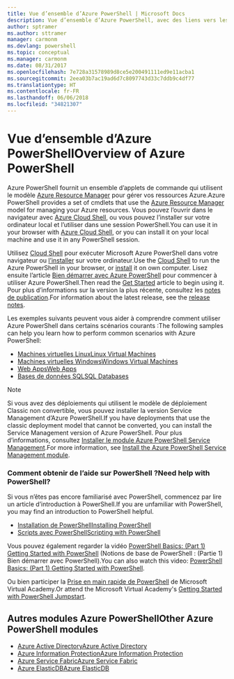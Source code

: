 ```yaml
---
title: Vue d’ensemble d’Azure PowerShell | Microsoft Docs
description: Vue d’ensemble d’Azure PowerShell, avec des liens vers les procédures d’installation et de configuration.
author: sptramer
ms.author: sttramer
manager: carmonm
ms.devlang: powershell
ms.topic: conceptual
ms.manager: carmonm
ms.date: 08/31/2017
ms.openlocfilehash: 7e728a31578989d8ce5e200491111ed9e11acba1
ms.sourcegitcommit: 2eea03b7ac19ad6d7c8097743d33c7ddb9c4df77
ms.translationtype: HT
ms.contentlocale: fr-FR
ms.lasthandoff: 06/06/2018
ms.locfileid: "34821307"
---
```

# <a name="overview-of-azure-powershell"></a><span data-ttu-id="3f0ac-103">Vue d’ensemble d’Azure PowerShell</span><span class="sxs-lookup"><span data-stu-id="3f0ac-103">Overview of Azure PowerShell</span></span>

<span data-ttu-id="3f0ac-104">Azure PowerShell fournit un ensemble d’applets de commande qui utilisent le modèle [Azure Resource Manager](/azure/azure-resource-manager/resource-group-overview) pour gérer vos ressources Azure.</span><span class="sxs-lookup"><span data-stu-id="3f0ac-104">Azure PowerShell provides a set of cmdlets that use the [Azure Resource Manager](/azure/azure-resource-manager/resource-group-overview) model for managing your Azure resources.</span></span> <span data-ttu-id="3f0ac-105">Vous pouvez l’ouvrir dans le navigateur avec [Azure Cloud Shell](/azure/cloud-shell/overview), ou vous pouvez l’installer sur votre ordinateur local et l’utiliser dans une session PowerShell.</span><span class="sxs-lookup"><span data-stu-id="3f0ac-105">You can use it in your browser with [Azure Cloud Shell](/azure/cloud-shell/overview), or you can install it on your local machine and use it in any PowerShell session.</span></span>

<span data-ttu-id="3f0ac-106">Utilisez [Cloud Shell](/azure/cloud-shell/overview) pour exécuter Microsoft Azure PowerShell dans votre navigateur ou [l’installer](install-azurerm-ps.md) sur votre ordinateur.</span><span class="sxs-lookup"><span data-stu-id="3f0ac-106">Use the [Cloud Shell](/azure/cloud-shell/overview) to run the Azure PowerShell in your browser, or [install](install-azurerm-ps.md) it on own computer.</span></span> <span data-ttu-id="3f0ac-107">Lisez ensuite l’article [Bien démarrer avec Azure PowerShell](get-started-azureps.md) pour commencer à utiliser Azure PowerShell.</span><span class="sxs-lookup"><span data-stu-id="3f0ac-107">Then read the [Get Started](get-started-azureps.md) article to begin using it.</span></span> <span data-ttu-id="3f0ac-108">Pour plus d’informations sur la version la plus récente, consultez les [notes de publication](release-notes-azureps.md).</span><span class="sxs-lookup"><span data-stu-id="3f0ac-108">For information about the latest release, see the [release notes](release-notes-azureps.md).</span></span>

<span data-ttu-id="3f0ac-109">Les exemples suivants peuvent vous aider à comprendre comment utiliser Azure PowerShell dans certains scénarios courants :</span><span class="sxs-lookup"><span data-stu-id="3f0ac-109">The following samples can help you learn how to perform common scenarios with Azure PowerShell:</span></span>

* [<span data-ttu-id="3f0ac-110">Machines virtuelles Linux</span><span class="sxs-lookup"><span data-stu-id="3f0ac-110">Linux Virtual Machines</span></span>](/azure/virtual-machines/virtual-machines-linux-powershell-samples?toc=/powershell/azure/toc.json)
* [<span data-ttu-id="3f0ac-111">Machines virtuelles Windows</span><span class="sxs-lookup"><span data-stu-id="3f0ac-111">Windows Virtual Machines</span></span>](/azure/virtual-machines/virtual-machines-windows-powershell-samples?toc=/powershell/azure/toc.json)
* [<span data-ttu-id="3f0ac-112">Web Apps</span><span class="sxs-lookup"><span data-stu-id="3f0ac-112">Web Apps</span></span>](/azure/app-service-web/app-service-powershell-samples?toc=/powershell/azure/toc.json)
* [<span data-ttu-id="3f0ac-113">Bases de données SQL</span><span class="sxs-lookup"><span data-stu-id="3f0ac-113">SQL Databases</span></span>](/azure/sql-database/sql-database-powershell-samples?toc=/powershell/azure/toc.json)

> [!NOTE]
> <span data-ttu-id="3f0ac-114">Si vous avez des déploiements qui utilisent le modèle de déploiement Classic non convertible, vous pouvez installer la version Service Management d’Azure PowerShell.</span><span class="sxs-lookup"><span data-stu-id="3f0ac-114">If you have deployments that use the classic deployment model that cannot be converted, you can install the Service Management version of Azure PowerShell.</span></span> <span data-ttu-id="3f0ac-115">Pour plus d’informations, consultez [Installer le module Azure PowerShell Service Management](/powershell/azure/servicemanagement/install-azure-ps).</span><span class="sxs-lookup"><span data-stu-id="3f0ac-115">For more information, see [Install the Azure PowerShell Service Management module](/powershell/azure/servicemanagement/install-azure-ps).</span></span>

### <a name="need-help-with-powershell"></a><span data-ttu-id="3f0ac-116">Comment obtenir de l’aide sur PowerShell ?</span><span class="sxs-lookup"><span data-stu-id="3f0ac-116">Need help with PowerShell?</span></span>

<span data-ttu-id="3f0ac-117">Si vous n’êtes pas encore familiarisé avec PowerShell, commencez par lire un article d’introduction à PowerShell.</span><span class="sxs-lookup"><span data-stu-id="3f0ac-117">If you are unfamiliar with PowerShell, you may find an introduction to PowerShell helpful.</span></span>

* [<span data-ttu-id="3f0ac-118">Installation de PowerShell</span><span class="sxs-lookup"><span data-stu-id="3f0ac-118">Installing PowerShell</span></span>](/powershell/scripting/installing-windows-powershell)
* [<span data-ttu-id="3f0ac-119">Scripts avec PowerShell</span><span class="sxs-lookup"><span data-stu-id="3f0ac-119">Scripting with PowerShell</span></span>](/powershell/scripting/scripting-with-windows-powershell)

<span data-ttu-id="3f0ac-120">Vous pouvez également regarder la vidéo [PowerShell Basics: (Part 1) Getting Started with PowerShell](https://channel9.msdn.com/Blogs/Taste-of-Premier/PowerShellBasicsPart1) (Notions de base de PowerShell : (Partie 1) Bien démarrer avec PowerShell).</span><span class="sxs-lookup"><span data-stu-id="3f0ac-120">You can also watch this video: [PowerShell Basics: (Part 1) Getting Started with PowerShell](https://channel9.msdn.com/Blogs/Taste-of-Premier/PowerShellBasicsPart1).</span></span>

<span data-ttu-id="3f0ac-121">Ou bien participer la [Prise en main rapide de PowerShell](https://mva.microsoft.com/liveevents/powershell-jumpstart) de Microsoft Virtual Academy.</span><span class="sxs-lookup"><span data-stu-id="3f0ac-121">Or attend the Microsoft Virtual Academy's [Getting Started with PowerShell Jumpstart](https://mva.microsoft.com/liveevents/powershell-jumpstart).</span></span>

## <a name="other-azure-powershell-modules"></a><span data-ttu-id="3f0ac-122">Autres modules Azure PowerShell</span><span class="sxs-lookup"><span data-stu-id="3f0ac-122">Other Azure PowerShell modules</span></span>

* [<span data-ttu-id="3f0ac-123">Azure Active Directory</span><span class="sxs-lookup"><span data-stu-id="3f0ac-123">Azure Active Directory</span></span>](/powershell/azure/active-directory/)
* [<span data-ttu-id="3f0ac-124">Azure Information Protection</span><span class="sxs-lookup"><span data-stu-id="3f0ac-124">Azure Information Protection</span></span>](/powershell/azure/aip/)
* [<span data-ttu-id="3f0ac-125">Azure Service Fabric</span><span class="sxs-lookup"><span data-stu-id="3f0ac-125">Azure Service Fabric</span></span>](/powershell/azure/service-fabric/)
* [<span data-ttu-id="3f0ac-126">Azure ElasticDB</span><span class="sxs-lookup"><span data-stu-id="3f0ac-126">Azure ElasticDB</span></span>](/powershell/azure/elasticdbjobs/)